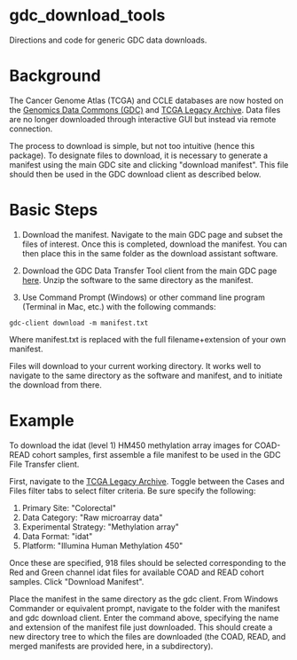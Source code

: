 # gdc_download_tools
Directions and code for generic GDC data downloads.

# Background
The Cancer Genome Atlas (TCGA) and CCLE databases are now hosted on the [Genomics Data Commons (GDC)](https://portal.gdc.cancer.gov/projects) and [TCGA Legacy Archive](https://portal.gdc.cancer.gov/legacy-archive/search/f). Data files are no longer downloaded through interactive GUI but instead via remote connection.

The process to download is simple, but not too intuitive (hence this package). To designate files to download, it is necessary to generate a manifest using the main GDC site and clicking "download manifest". This file should then be used in the GDC download client as described below.

# Basic Steps

1. Download the manifest. Navigate to the main GDC page and subset the files of interest. Once this is completed, download the manifest. You can then place this in the same folder as the download assistant software.

2. Download the GDC Data Transfer Tool client from the main GDC page [here](https://gdc.cancer.gov/access-data/gdc-data-transfer-tool). Unzip the software to the same directory as the manifest.

3. Use Command Prompt (Windows) or other command line program (Terminal in Mac, etc.) with the following commands: 

```
gdc-client download -m manifest.txt 
```
Where manifest.txt is replaced with the full filename+extension of your own manifest. 

Files will download to your current working directory. It works well to navigate to the same directory as the software and manifest, and to initiate the download from there.

# Example

To download the idat (level 1) HM450 methylation array images for COAD-READ cohort samples, first assemble a file manifest to be used in the GDC File Transfer client.

First, navigate to the [TCGA Legacy Archive](https://portal.gdc.cancer.gov/legacy-archive/search/f). Toggle between the Cases and Files filter tabs to select filter criteria. Be sure specify the following:

1. Primary Site: "Colorectal"
2. Data Category: "Raw microarray data"
3. Experimental Strategy: "Methylation array"
4. Data Format: "idat" 
5. Platform: "Illumina Human Methylation 450"

Once these are specified, 918 files should be selected corresponding to the Red and Green channel idat files for available COAD and READ cohort samples. Click "Download Manifest".

Place the manifest in the same directory as the gdc client. From Windows Commander or equivalent prompt, navigate to the folder with the manifest and gdc download client. Enter the command above, specifying the name and extension of the manifest file just downloaded. This should create a new directory tree to which the files are downloaded (the COAD, READ, and merged manifests are provided here, in a subdirectory).

#
